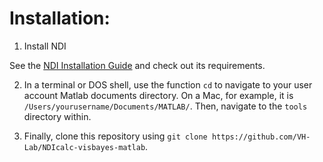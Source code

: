 # Installation:

1. Install NDI

See the [NDI Installation Guide](https://vh-lab.github.io/NDI-matlab/installation/) and check out its requirements.

2. In a terminal or DOS shell, use the function `cd` to navigate to your user account Matlab documents directory. On a Mac, for example, it is `/Users/yourusername/Documents/MATLAB/`. Then, navigate to the `tools` directory within.

3. Finally, clone this repository using `git clone https://github.com/VH-Lab/NDIcalc-visbayes-matlab`.


